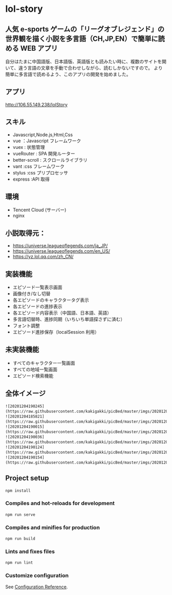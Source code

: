 # lol-story

## 人気 e-sports ゲームの「リーグオブレジェンド」の世界観を描く小説を多言語（CH,JP,EN）で簡単に読める WEB アプリ

自分はたまに中国語版、日本語版、英語版とも読みたい時に、複数のサイトを開いて、違う言語の文章を手動で合わせしながら、読むしかないですので。
より簡単に多言語で読めるよう、このアプリの開発を始めました。

## アプリ

http://106.55.149.238/lolStory

## スキル

-   Javascript,Node.js,Html,Css
-   vue ：Javascript フレームワーク
-   vuex : 状態管理
-   vueRouter : SPA 開発ルーター
-   better-scroll : スクロールライブラリ
-   vant :css フレームワーク
-   stylus :css プリプロセッサ
-   express :API 取得

## 環境

-   Tencent Cloud (サーバー)
-   nginx

## 小説取得元：

-   https://universe.leagueoflegends.com/ja_JP/
-   https://universe.leagueoflegends.com/en_US/
-   https://yz.lol.qq.com/zh_CN/

## 実装機能

-   エピソード一覧表示画面
-   画像付き/なし切替
-   各エピソードのキャラクタータグ表示
-   各エピソードの進捗表示
-   各エピソード内容表示（中国語、日本語、英語）
-   多言語切替時、進捗同期（いちいち単語探さずに済む）
-   フォント調整
-   エピソード進捗保存（localSession 利用）

## 未実装機能

-   すべてのキャラクター一覧画面
-   すべての地域一覧画面
-   エピソード検索機能

## 全体イメージ

    ![20201204190245](https://raw.githubusercontent.com/kakigakki/picBed/master/imgs/20201204190245.png)
    ![20201204185821](https://raw.githubusercontent.com/kakigakki/picBed/master/imgs/20201204185821.png)
    ![20201204190015](https://raw.githubusercontent.com/kakigakki/picBed/master/imgs/20201204190015.png)
    ![20201204190036](https://raw.githubusercontent.com/kakigakki/picBed/master/imgs/20201204190036.png)
    ![20201204190124](https://raw.githubusercontent.com/kakigakki/picBed/master/imgs/20201204190124.png)
    ![20201204190154](https://raw.githubusercontent.com/kakigakki/picBed/master/imgs/20201204190154.png)

## Project setup

```
npm install
```

### Compiles and hot-reloads for development

```
npm run serve
```

### Compiles and minifies for production

```
npm run build
```

### Lints and fixes files

```
npm run lint
```

### Customize configuration

See [Configuration Reference](https://cli.vuejs.org/config/).
